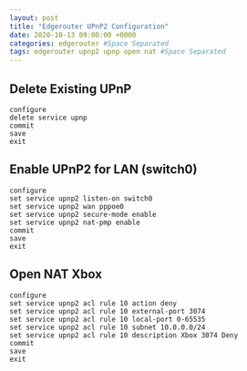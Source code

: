 ```yaml
---
layout: post
title: "Edgerouter UPnP2 Configuration"
date: 2020-10-13 09:00:00 +0000
categories: edgerouter #Space Separated
tags: edgerouter upnp2 upnp open nat #Space Separated
---
```

## Delete Existing UPnP

```
configure
delete service upnp
commit
save
exit
```

## Enable UPnP2 for LAN (switch0)

```
configure
set service upnp2 listen-on switch0
set service upnp2 wan pppoe0
set service upnp2 secure-mode enable
set service upnp2 nat-pmp enable
commit
save
exit
```

## Open NAT Xbox

```
configure
set service upnp2 acl rule 10 action deny
set service upnp2 acl rule 10 external-port 3074
set service upnp2 acl rule 10 local-port 0-65535
set service upnp2 acl rule 10 subnet 10.0.0.0/24
set service upnp2 acl rule 10 description Xbox 3074 Deny
commit
save
exit
```